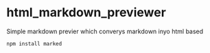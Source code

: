 # html_markdown_previewer
Simple markdown previer which converys markdown inyo html based
```js
npm install marked
```
